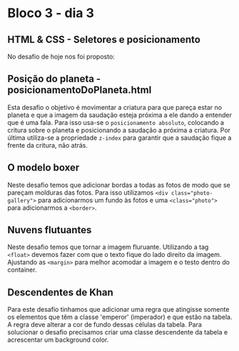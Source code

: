 # Bloco 3 - dia 3

## HTML & CSS - Seletores e posicionamento

No desafio de hoje nos foi proposto:

## Posição do planeta - posicionamentoDoPlaneta.html

Esta desafio o objetivo é movimentar a criatura para que pareça estar no planeta e que a imagem da saudação esteja próxima a ele dando a entender que é uma fala. Para isso usa-se o `posicionamento absoluto`, colocando a critura sobre o planeta e posicionando a saudação a próxima a criatura. Por última utiliza-se a propriedade `z-index` para garantir que a saudação fique a frente da critura, não atrás.

## O modelo boxer

Neste desafio temos que adicionar bordas a todas as fotos de modo que se pareçam molduras das fotos. Para isso utilizamos `<div class="photo-gallery">` para adicionarmos um fundo às fotos e uma `<class="photo">` para adicionarmos a `<border>`.

## Nuvens flutuantes

Neste desafio temos que tornar a imagem fluruante. Utilizando a tag `<float>` devemos fazer com que o texto fique do lado direito da imagem. Ajustando as `<margin>` para melhor acomodar a imagem e o testo dentro do container.

## Descendentes de Khan

Para este desafio tinhamos que adicionar uma regra que atingisse somente os elementos que têm a classe 'emperor' (imperador) e que estão na tabela. A regra deve alterar a cor de fundo dessas células da tabela. Para solucionar o desafio precisamos criar uma classe descendente da tabela e acrescentar um background color.